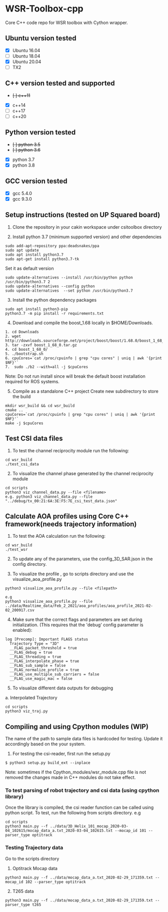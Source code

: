 # WSR-Toolbox-cpp
Core C++ code repo for WSR toolbox with Cython wrapper.

## Ubuntu version tested
- [x] Ubuntu 16.04
- [ ] Ubuntu 18.04
- [x] Ubuntu 20.04
- [ ] TX2

## C++ version tested and supported
- ~~[ ] c++11~~
- [x] c++14
- [ ] c++17
- [ ] c++20

## Python version tested
- ~~[ ] python 3.5~~
- ~~[ ] python 3.6~~
- [x] python 3.7
- [x] python 3.8

## GCC version tested
- [x] gcc 5.4.0
- [x] gcc 9.3.0

## Setup instructions (tested on UP Squared board)

1. Clone the repository in your cakin workspace under csitoolbox directory

2. Install python 3.7 (minimum supported version) and other dependencies
```
sudo add-apt-repository ppa:deadsnakes/ppa
sudo apt update
sudo apt install python3.7
sudo apt-get install python3.7-tk
```

Set it as default version
```
sudo update-alternatives --install /usr/bin/python python /usr/bin/python3.7 2
sudo update-alternatives --config python
sudo update-alternatives  --set python /usr/bin/python3.7
```

3. Install the python dependency packages
```
sudo apt install python3-pip
python3.7 -m pip install -r requirements.txt
```

4. Download and compile the boost_1.68 locally in $HOME/Downloads.
```
1. cd Downloads
2. wget http://downloads.sourceforge.net/project/boost/boost/1.68.0/boost_1_68_0.tar.gz
3. tar -zxvf boost_1_68_0.tar.gz
4. cd boost_1_68_0/
5. ./bootstrap.sh
6. cpuCores=`cat /proc/cpuinfo | grep "cpu cores" | uniq | awk '{print $NF}'` 
7.  sudo ./b2 --with=all -j $cpuCores
```
Note: Do not run install since will break the default boost installation required for ROS systems. 


5. Compile as a standalone C++ project
Create new subdirectory to store the build 
```
mkdir wsr_build && cd wsr_build
cmake ..
cpuCores=`cat /proc/cpuinfo | grep "cpu cores" | uniq | awk '{print $NF}'`
make -j $cpuCores
```

## Test CSI data files
1. To test the channel reciprocity module run the following:
```
cd wsr_build
./test_csi_data
```

2. To visualize the channel phase generated by the channel reciprocity module

```
cd scripts
python3 viz_channel_data.py --file <filename>
e.g. python3 viz_channel_data.py --file "../debug/tx_00:21:6A:3E:F5:7E_csi_test_data.json"
```

## Calculate AOA profiles using Core C++ framework(needs trajectory information)
1. To test the AOA calculation run the following:
```
cd wsr_build
./test_wsr
```

2. To update any of the parameters, use the config_3D_SAR.json in the config directory.

3. To visualize the profile , go to scripts directory and use the visualize_aoa_profile.py
```
python3 visualize_aoa_profile.py --file <filepath>

e.g
python3 visualize_aoa_profile.py --file ../data/Realtime_data/Feb_2_2021/aoa_profiles/aoa_profile_2021-02-02_200917.csv
```

4. Make sure that the correct flags and parameters are set during initialization. (This requires that the 'debug' config parameter is enabled):
```
log [Precomp]: Important FLAGS status
  Trajectory Type = "3D"
  __FLAG_packet_threshold = true
  __FLAG_debug = true
  __FLAG_threading = true
  __FLAG_interpolate_phase = true
  __FLAG_sub_sample = false
  __FLAG_normalize_profile = true
  __FLAG_use_multiple_sub_carriers = false
  __FLAG_use_magic_mac = false

```

5. To visualize different data outputs for debugging

a. Interpolated Trajectory

```
cd scripts
python3 viz_traj.py
```

## Compiling and using Cpython modules (WIP)
The name of the path to sample data files is hardcoded for testing. Update it accordingly based on the your system.

1. For testing the csi-reader, first run the setup.py
```
$ python3 setup.py build_ext --inplace
```
Note: sometimes if the Cpython_modules/wsr_module.cpp file is not removed the changes made in C++ modules do not take effect.

### To test parsing of robot trajectory and csi data (using cpython library)
Once the library is compiled, the csi reader function can be called using python script. To test, run the following from scripts directory. e.g

```
cd scripts
python3 main.py --f ../data/3D_Helix_101_mocap_2020-03-04_102615/mocap_data_a.txt_2020-03-04_102615.txt --mocap_id 101 --parser_type optitrack
```

### Testing Trajectory data
Go to the scripts directory

1. Optitrack Mocap data
```
python3 main.py --f ../data/mocap_data_a.txt_2020-02-29_171359.txt --mocap_id 102 --parser_type optitrack
```

2. T265 data
```
python3 main.py --f ../data/mocap_data_a.txt_2020-02-29_171359.txt --parser_type t265
```
